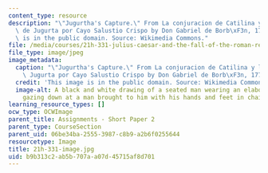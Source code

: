 ```yaml
---
content_type: resource
description: "\"Jugurtha's Capture.\" From La conjuracion de Catilina y la Guerra\
  \ de Jugurta por Cayo Salustio Crispo by Don Gabriel de Borb\xF3n, 1772. This image\
  \ is in the public domain. Source: Wikimedia Commons."
file: /media/courses/21h-331-julius-caesar-and-the-fall-of-the-roman-republic-spring-2016/b9b313c2ab5b707aa07d45715af8d701_21h-331-image.jpg
file_type: image/jpeg
image_metadata:
  caption: "\"Jugurtha's Capture.\" From La conjuracion de Catilina y la Guerra de\
    \ Jugurta por Cayo Salustio Crispo by Don Gabriel de Borb\xF3n, 1772."
  credit: 'This image is in the public domain. Source: Wikimedia Commons.'
  image-alt: A black and white drawing of a seated man wearing an elaborate tunic,
    gazing down at a man brought to him with his hands and feet in chains.
learning_resource_types: []
ocw_type: OCWImage
parent_title: Assignments - Short Paper 2
parent_type: CourseSection
parent_uid: 06be34ba-2555-3987-c8b9-a2b6f0255644
resourcetype: Image
title: 21h-331-image.jpg
uid: b9b313c2-ab5b-707a-a07d-45715af8d701
---
```

